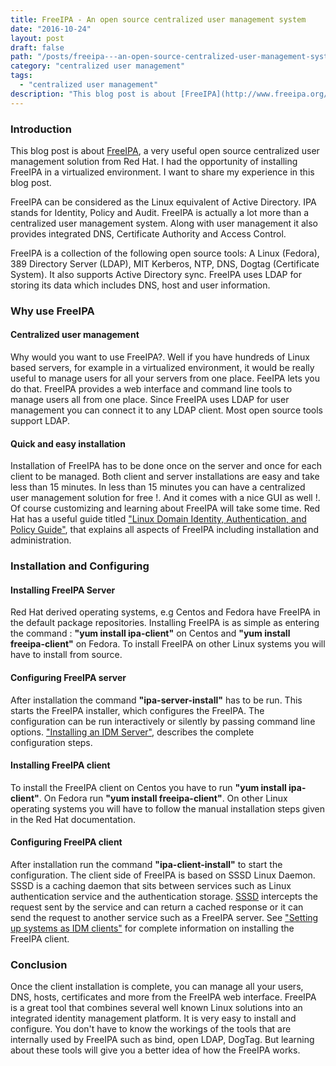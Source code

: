 ```yaml
---
title: FreeIPA - An open source centralized user management system
date: "2016-10-24"
layout: post
draft: false
path: "/posts/freeipa---an-open-source-centralized-user-management-system"
category: "centralized user management"
tags:
  - "centralized user management"
description: "This blog post is about [FreeIPA](http://www.freeipa.org/), a very useful open source centralized user management solution from Red Hat. I had the opportunity of installing FreeIPA in a virtualized environment. I want to share my experience in this blog post."
---
```


### Introduction
This blog post is about [FreeIPA](http://www.freeipa.org/), a very useful open source centralized user management solution from Red Hat. I had the opportunity of installing FreeIPA in a virtualized environment. I want to share my experience in this blog post.

FreeIPA can be considered as the Linux equivalent of Active Directory. IPA stands for Identity, Policy and Audit. FreeIPA is actually a lot more than a centralized user management system. Along with user management it also provides integrated DNS, Certificate Authority and Access Control.

FreeIPA is a collection of the following open source tools: A Linux (Fedora), 389 Directory Server (LDAP), MIT Kerberos, NTP, DNS, Dogtag (Certificate System). It also supports Active Directory sync. FreeIPA uses LDAP for storing its data which includes DNS, host and user information.

### Why use FreeIPA

#### Centralized user management
Why would you want to use FreeIPA?. Well if you have hundreds of Linux based servers, for example in a virtualized environment, it would be really useful to manage users for all your servers from one place. FeeIPA lets you do that. FreeIPA provides a web interface and command line tools to manage users all from one place. Since FreeIPA uses LDAP for user management you can connect it to any LDAP client. Most open source tools support LDAP.

#### Quick and easy installation
Installation of FreeIPA has to be done once on the server and once for each client to be managed. Both client and server installations are easy and take less than 15 minutes. In less than 15 minutes you can have a centralized user management solution for free !. And it comes with a nice GUI as well !. Of course customizing and learning about FreeIPA will take some time. Red Hat has a useful guide titled ["Linux Domain Identity, Authentication, and Policy Guide"](https://access.redhat.com/documentation/en-US/Red_Hat_Enterprise_Linux/7/html/Linux_Domain_Identity_Authentication_and_Policy_Guide/index.html), that explains all aspects of FreeIPA including installation and administration.

### Installation and Configuring

#### Installing FreeIPA Server
Red Hat derived operating systems, e.g Centos and Fedora have FreeIPA in the default package repositories. Installing FreeIPA is as simple as entering the command : **"yum install ipa-client"** on Centos and **"yum install freeipa-client"** on Fedora. To install FreeIPA on other Linux systems you will have to install from source.

#### Configuring FreeIPA server
After installation the command **"ipa-server-install"** has to be run. This starts the FreeIPA installer, which configures the FreeIPA. The configuration can be run interactively or silently by passing command line options. ["Installing an IDM Server"](https://access.redhat.com/documentation/en-US/Red_Hat_Enterprise_Linux/7/html/Linux_Domain_Identity_Authentication_and_Policy_Guide/installing-ipa.html), describes the complete configuration steps.

#### Installing FreeIPA client
To install the FreeIPA client on Centos you have to run **"yum install ipa-client"**. On Fedora run **"yum install freeipa-client"**. On other Linux operating systems you will have to follow the manual installation steps given in the Red Hat documentation.

#### Configuring FreeIPA client
After installation run the command **"ipa-client-install"** to start the configuration. The client side of FreeIPA is based on SSSD Linux Daemon. SSSD is a caching daemon that sits between services such as Linux authentication service and the authentication storage. [SSSD](https://fedorahosted.org/sssd/) intercepts the request sent by the service and can return a cached response or it can send the request to another service such as a FreeIPA server. See ["Setting up systems as IDM clients"](https://access.redhat.com/documentation/en-US/Red_Hat_Enterprise_Linux/7/html/Linux_Domain_Identity_Authentication_and_Policy_Guide/setting-up-clients.html) for complete information on installing the FreeIPA client.

### Conclusion
Once the client installation is complete, you can manage all your users, DNS, hosts, certificates and more from the FreeIPA web interface. FreeIPA is a great tool that combines several well known Linux solutions into an integrated identity management platform. It is very easy to install and configure. You don't have to know the workings of the tools that are internally used by FreeIPA such as bind, open LDAP, DogTag. But learning about these tools will give you a better idea of how the FreeIPA works.
